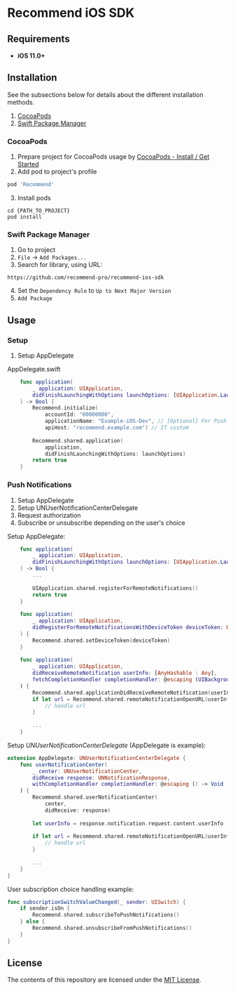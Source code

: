 # Recommend iOS SDK

## Requirements

* **iOS 11.0+**

## Installation

See the subsections below for details about the different installation methods.
1. [CocoaPods](#cocoapods)
2. [Swift Package Manager](#swift-package-manager)

### CocoaPods

1. Prepare project for CocoaPods usage by [CocoaPods - Install / Get Started](https://cocoapods.org)
2. Add pod to project's profile
```ruby
pod 'Recommend'
```
3. Install pods
```console
cd {PATH_TO_PROJECT}
pod install
```

### Swift Package Manager

1. Go to project
2. `File` → `Add Packages...`
3. Search for library, using URL: 
```
https://github.com/recommend-pro/recommend-ios-sdk
```
4. Set the `Dependency Rule` to `Up to Next Major Version`
5. `Add Package`

## Usage

### Setup

1. Setup AppDelegate

AppDelegate.swift
```swift
    func application(
        _ application: UIApplication,
        didFinishLaunchingWithOptions launchOptions: [UIApplication.LaunchOptionsKey: Any]?
    ) -> Bool {
        Recommend.initialize(
            accountId: "00000000",
            applicationName: "Example-iOS-Dev", // [Optional] For Push Notifications integration
            apiHost: "recommend.example.com") // If custom
        
        Recommend.shared.application(
            application,
            didFinishLaunchingWithOptions: launchOptions)
        return true
    }
```

### Push Notifications

1. Setup AppDelegate
2. Setup UNUserNotificationCenterDelegate
3. Request authorization
4. Subscribe or unsubscribe depending on the user's choice

Setup AppDelegate:
```swift
    func application(
        _ application: UIApplication,
        didFinishLaunchingWithOptions launchOptions: [UIApplication.LaunchOptionsKey: Any]?
    ) -> Bool {
        ...
        
        UIApplication.shared.registerForRemoteNotifications()
        return true
    }
    
    func application(
        _ application: UIApplication,
        didRegisterForRemoteNotificationsWithDeviceToken deviceToken: Data
    ) {
        Recommend.shared.setDeviceToken(deviceToken)
    }
    
    func application(
        _ application: UIApplication,
        didReceiveRemoteNotification userInfo: [AnyHashable : Any],
        fetchCompletionHandler completionHandler: @escaping (UIBackgroundFetchResult) -> Void
    ) {
        Recommend.shared.applicationDidReceiveRemoteNotification(userInfo)
        if let url = Recommend.shared.remoteNotificationOpenURL(userInfo) {
            // handle url
        }
        
        ...
    }
```

Setup *UNUserNotificationCenterDelegate* (AppDelegate is example):
```swift
extension AppDelegate: UNUserNotificationCenterDelegate {
    func userNotificationCenter(
        _ center: UNUserNotificationCenter,
        didReceive response: UNNotificationResponse,
        withCompletionHandler completionHandler: @escaping () -> Void
    ) {
        Recommend.shared.userNotificationCenter(
            center,
            didReceive: response)
        
        let userInfo = response.notification.request.content.userInfo
        
        if let url = Recommend.shared.remoteNotificationOpenURL(userInfo) {
            // handle url
        }
        
        ...
    }
}
```

User subscription choice handling example:
```swift
func subscriptionSwitchValueChanged(_ sender: UISwitch) {
    if sender.isOn {
        Recommend.shared.subscribeToPushNotifications()
    } else {
        Recommend.shared.unsubscribeFromPushNotifications()
    }
}
```

## License

The contents of this repository are licensed under the
[MIT License](https://github.com/recommend-pro/recommend-ios-sdk/blob/main/LICENSE).
